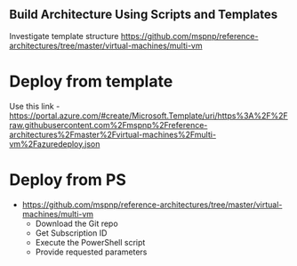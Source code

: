 ## Build Architecture Using Scripts and Templates

Investigate template structure https://github.com/mspnp/reference-architectures/tree/master/virtual-machines/multi-vm


# Deploy from template
Use this link - https://portal.azure.com/#create/Microsoft.Template/uri/https%3A%2F%2Fraw.githubusercontent.com%2Fmspnp%2Freference-architectures%2Fmaster%2Fvirtual-machines%2Fmulti-vm%2Fazuredeploy.json 

# Deploy from PS
  - https://github.com/mspnp/reference-architectures/tree/master/virtual-machines/multi-vm
	- Download the Git repo
	- Get Subscription ID
	- Execute the PowerShell script
	- Provide requested parameters
